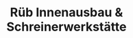 ---
title: "Rüb Innenausbau & Schreinerwerkstätte"
url: /nickenich/rueb-innenausbau-und-schreinerwerkstaette/
shop: Raumausstattung
---